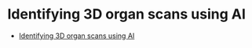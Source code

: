 # Identifying 3D organ scans using AI

- [Identifying 3D organ scans using AI](https://github.com/philliphungerford/dissertation)
